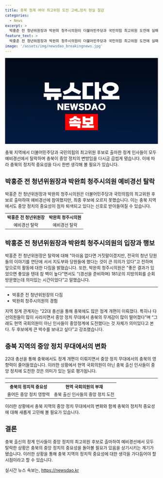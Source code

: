 ```yaml
---
title: 충북 정계 여야 최고위원 도전 고배…정치 현실 절감
categories:
  - News
excerpt: >
  박홍준 전 청년위원장과 박완희 청주시의원이 더불어민주당과 국민의힘 최고위원 도전에 실패한 충북의 정치적 변화가 관심을 끌었다. 박완희는 현역 지방의원으로 유일하게 최종 후보에 들지 못했고, 박홍준 역시 탈락을 경험하며 아쉬움을 토로했다. 충북의 중앙 정치 무대에서의 무게감이 줄어든 가운데, 현역이 아닌 인사들의 도전은 의미있다는 평가도 나온다.
feature_text: >
  박홍준 전 청년위원장과 박완희 청주시의원이 더불어민주당과 국민의힘 최고위원 도전에 실패한 충북의 정치적 변화가 관심을 끌었다. 박완희는 현역 지방의원으로 유일하게 최종 후보에 들지 못했고, 박홍준 역시 탈락을 경험하며 아쉬움을 토로했다. 충북의 중앙 정치 무대에서의 무게감이 줄어든 가운데, 현역이 아닌 인사들의 도전은 의미있다는 평가도 나온다.
image: '/assets/img/newsdao_breakingnews.jpg'
---
```


<p><img src="/assets/img/newsdao_breakingnews.jpg" alt="pcversion 속보" /></p>

<p data-ke-size="size16">충북 지역에서 더불어민주당과 국민의힘의 최고위원 후보로 출마한 정계 인사들이 모두 예비경선에서 탈락하며 충북이 중앙 정치의 변방임을 다시금 곱씹게 됐습니다. 이에 따라 충북의 정치적 중요성을 다시 한번 생각해 볼 필요가 있습니다.</p>

<h2 data-ke-size="size26">박홍준 전 청년위원장과 박완희 청주시의원 예비경선 탈락</h2>

<p data-ke-size="size16">박홍준 전 청년위원장과 박완희 청주시의원은 더불어민주당과 국민의힘의 최고위원 후보로 출마하여 예비경선에 참여했지만, 최종 후보에 오르지 못했습니다. 이는 충북 지역에서도 중앙 정치의 중요성이 점차 퇴색되고 있다는 신호로 받아들여질 수 있습니다.</p>

<table>
    <tbody>
        <tr>
            <td style="text-align: center; height: 17px;"><b>박홍준 전 청년위원장</b></td>
            <td style="text-align: center; height: 17px;"><b>박완희 청주시의원</b></td>
        </tr>
        <tr>
            <td style="text-align: center; height: 17px;">예비경선 탈락</td>
            <td style="text-align: center; height: 17px;">예비경선 탈락</td>
        </tr>
    </tbody>
</table>

<h2 data-ke-size="size26">박홍준 전 청년위원장과 박완희 청주시의원의 입장과 행보</h2>

<p data-ke-size="size16">박홍준 전 청년위원장은 탈락에 대해 "아쉬움 없다면 거짓말이겠지만, 전국의 청년 당원들의 이야기를 연단에 서서 지도부와 당원들에 했다는 것이 큰 의의가 있다"고 전하며 앞으로의 활동에 대한 다짐을 밝혔습니다. 또한, 박완희 청주시의원은 "좋은 결과가 있었으면 좋았을 텐데 참 벽이 높다"면서도 “(경선을 준비하며) 181곳의 지방의회를 순회 방문했는데 의미있는 시간이었다”고 말했습니다.</p>

<hr>

<ul>
    <li>박홍준 전 청년위원장의 다짐</li>
    <li>박완희 청주시의원의 경험</li>
</ul>

<p data-ke-size="size16">지역 정계 관계자는 “22대 총선을 통해 충북에도 많은 정계 개편이 이뤄졌다. 특히나 다선의원들이 많이 사라지면서 중앙 정치 무대에서 충북의 무게감이 많이 떨어졌다”며 “그래도 현역 국회의원이 아닌 인사들이 중앙정계에 도전했다는 것 자체가 의미있다고 본다. 두 후보에게 큰 박수를 보내고 싶다”고 강조했습니다.</p>

<h2 data-ke-size="size26">충북 지역의 중앙 정치 무대에서의 변화</h2>

<p data-ke-size="size16">22대 총선을 통해 충북에서도 정계 개편이 이뤄지면서 중앙 정치 무대에서의 충북의 영향력이 줄어들었습니다. 이러한 상황에서 현역 국회의원이 아닌 충북 출신 인사들이 중앙 정치에 도전한 것은 의미가 있는 일로 평가됩니다.</p>

<hr>

<table>
    <tbody>
        <tr>
            <td style="text-align: center; height: 17px;"><b>충북의 정치적 중요성</b></td>
            <td style="text-align: center; height: 17px;"><b>현역 국회의원의 부재</b></td>
        </tr>
        <tr>
            <td style="text-align: center; height: 17px;">줄어든 중앙 정치 영향력</td>
            <td style="text-align: center; height: 17px;">충북 출신 인사들의 중앙 정치 도전</td>
        </tr>
    </tbody>
</table>

<p data-ke-size="size16">이러한 상황에서 충북 지역의 중앙 정치 무대에서의 변화와 함께 충북의 정치적 중요성에 대해 새롭게 고민해 볼 필요가 있습니다.</p>

<h2 data-ke-size="size26">결론</h2>

<p data-ke-size="size16">충북 출신의 정계 인사들이 중앙 정치의 최고위원 후보로 출마하여 예비경선에서 모두 탈락한 상황은 충북의 중앙 정치의 중요성을 돌아볼 필요가 있음을 상기시키는 계기가 됐습니다. 이러한 상황을 통해 충북 지역의 정치적 중요성에 대한 생각을 가다듬어야 할 시점이라고 할 수 있습니다.</p>
실시간 뉴스 속보는, <a href="https://newsdao.kr" rel="dofollow">https://newsdao.kr</a>


